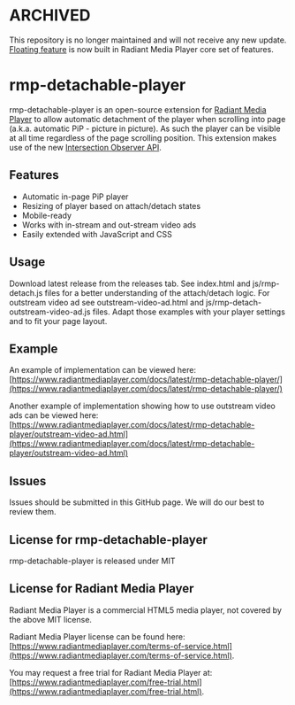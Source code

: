 # ARCHIVED
This repository is no longer maintained and will not receive any new update. [Floating feature](https://www.radiantmediaplayer.com/docs/latest/floating.html) is now built in Radiant Media Player core set of features. 

# rmp-detachable-player

rmp-detachable-player is an open-source extension for [Radiant Media Player](https://www.radiantmediaplayer.com) to allow automatic detachment of the player when scrolling into page (a.k.a. automatic PiP - picture in picture). As such the player can be visible at all time regardless of the page scrolling position. This extension makes use of the new [Intersection Observer API](https://developer.mozilla.org/en-US/docs/Web/API/Intersection_Observer_API).

## Features
- Automatic in-page PiP player
- Resizing of player based on attach/detach states 
- Mobile-ready
- Works with in-stream and out-stream video ads
- Easily extended with JavaScript and CSS

## Usage
Download latest release from the releases tab. See index.html and js/rmp-detach.js files for a better understanding of the attach/detach logic. 
For outstream video ad see outstream-video-ad.html and js/rmp-detach-outstream-video-ad.js files.
Adapt those examples with your player settings and to fit your page layout.

## Example
An example of implementation can be viewed here: [https://www.radiantmediaplayer.com/docs/latest/rmp-detachable-player/](https://www.radiantmediaplayer.com/docs/latest/rmp-detachable-player/)

Another example of implementation showing how to use outstream video ads can be viewed here: [https://www.radiantmediaplayer.com/docs/latest/rmp-detachable-player/outstream-video-ad.html](https://www.radiantmediaplayer.com/docs/latest/rmp-detachable-player/outstream-video-ad.html)

## Issues
Issues should be submitted in this GitHub page. We will do our best to review them.

## License for rmp-detachable-player
rmp-detachable-player is released under MIT

## License for Radiant Media Player
Radiant Media Player is a commercial HTML5 media player, not covered by the above MIT license. 

Radiant Media Player license can be found here: [https://www.radiantmediaplayer.com/terms-of-service.html](https://www.radiantmediaplayer.com/terms-of-service.html). 

You may request a free trial for Radiant Media Player at: [https://www.radiantmediaplayer.com/free-trial.html](https://www.radiantmediaplayer.com/free-trial.html).

